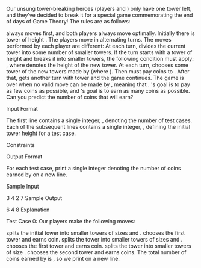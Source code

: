
Our unsung tower-breaking heroes (players  and ) only have one tower left, and they've decided to break it for a special game commemorating the end of  days of Game Theory! The rules are as follows:

 always moves first, and both players always move optimally.
Initially there is  tower of height .
The players move in alternating turns. The moves performed by each player are different:
At each turn,  divides the current tower into some number of smaller towers. If the turn starts with a tower of height  and  breaks it into  smaller towers, the following condition must apply: , where  denotes the height of the  new tower.
At each turn,  chooses some tower  of the  new towers made by  (where ). Then  must pay  coins to . After that,  gets another turn with tower  and the game continues.
The game is over when no valid move can be made by , meaning that .
's goal is to pay as few coins as possible, and 's goal is to earn as many coins as possible.
Can you predict the number of coins that  will earn?

Input Format

The first line contains a single integer, , denoting the number of test cases.
Each of the  subsequent lines contains a single integer, , defining the initial tower height for a test case.

Constraints

Output Format

For each test case, print a single integer denoting the number of coins earned by  on a new line.

Sample Input

3
4
2
7
Sample Output

6
4
8
Explanation

Test Case 0:
Our players make the following moves:

 splits the initial tower into  smaller towers of sizes  and .
 chooses the first tower and earns  coin.
 splits the tower into  smaller towers of sizes  and .
 chooses the first tower and earns  coin.
 splits the tower into  smaller towers of size .
 chooses the second tower and earns  coins.
The total number of coins earned by  is , so we print  on a new line.
